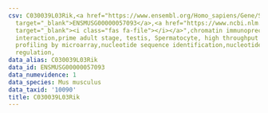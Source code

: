 ```yaml
---
csv: C030039L03Rik,<a href="https://www.ensembl.org/Homo_sapiens/Gene/Summary?db=core;g=ENSMUSG00000057093"
  target="_blank">ENSMUSG00000057093</a>,<a href="https://www.ncbi.nlm.nih.gov/pubmed/23834426"
  target="_blank"><i class="fas fa-file"></i></a>",chromatin immunoprecipitation assay,direct
  interaction,prime adult stage, testis, Spermatocyte, high throughput transcription
  profiling by microarray,nucleotide sequence identification,nucleotide sequence identification,transcriptional
  regulation,
data_alias: C030039L03Rik
data_id: ENSMUSG00000057093
data_numevidence: 1
data_species: Mus musculus
data_taxid: '10090'
title: C030039L03Rik
---
```

